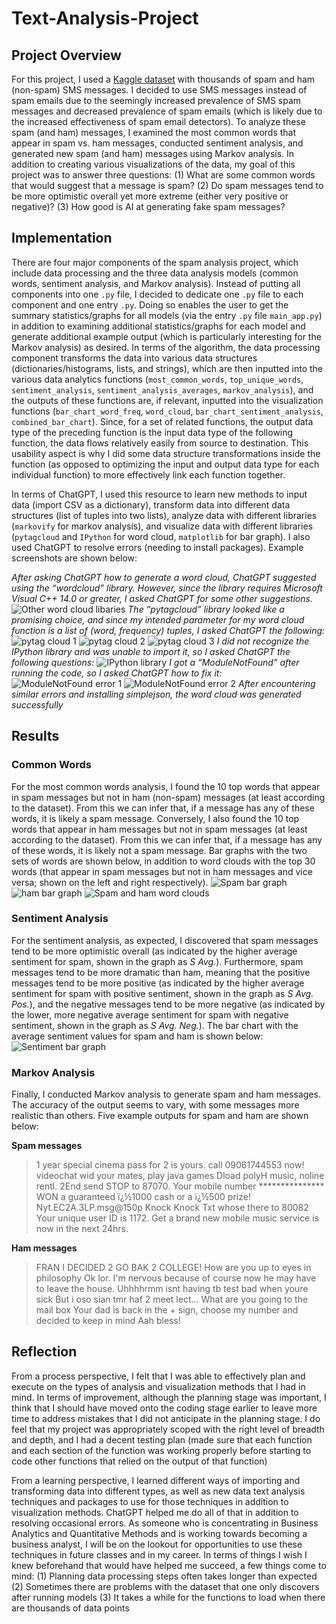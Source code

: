 # Text-Analysis-Project
 
## Project Overview

For this project, I used a [Kaggle dataset](https://www.kaggle.com/datasets/uciml/sms-spam-collection-dataset?resource=download) with thousands of spam and ham (non-spam) SMS messages. I decided to use SMS messages instead of spam emails due to the seemingly increased prevalence of SMS spam messages and decreased prevalence of spam emails (which is likely due to the increased effectiveness of spam email detectors). To analyze these spam (and ham) messages, I examined the most common words that appear in spam vs. ham messages, conducted sentiment analysis, and generated new spam (and ham) messages using Markov analysis. In addition to creating various visualizations of the data, my goal of this project was to answer three questions: (1) What are some common words that would suggest that a message is spam? (2) Do spam messages tend to be more optimistic overall yet more extreme (either very positive or negative)? (3) How good is AI at generating fake spam messages?

## Implementation

There are four major components of the spam analysis project, which include data processing and the three data analysis models (common words, sentiment analysis, and Markov analysis). Instead of putting all components into one `.py` file, I decided to dedicate one `.py` file to each component and one entry `.py`. Doing so enables the user to get the summary statistics/graphs for all models (via the entry `.py` file `main_app.py`) in addition to examining additional statistics/graphs for each model and generate additional example output (which is particularly interesting for the Markov analysis) as desired. In terms of the algorithm, the data processing component transforms the data into various data structures (dictionaries/histograms, lists, and strings), which are then inputted into the various data analytics functions (`most_common_words`, `top_unique_words`, `sentiment_analysis`, `sentiment_analysis_averages`, `markov_analysis`), and the outputs of these functions are, if relevant, inputted into the visualization functions (`bar_chart_word_freq`, `word_cloud`, `bar_chart_sentiment_analysis`, `combined_bar_chart`). Since, for a set of related functions, the output data type of the preceding function is the input data type of the following function, the data flows relatively easily from source to destination. This usability aspect is why I did some data structure transformations inside the function (as opposed to optimizing the input and output data type for each individual function) to more effectively link each function together. 

In terms of ChatGPT, I used this resource to learn new methods to input data (import CSV as a dictionary), transform data into different data structures (list of tuples into two lists), analyze data with different libraries (`markovify` for markov analysis), and visualize data with different libraries (`pytagcloud` and `IPython` for word cloud,  `matplotlib` for bar graph). I also used ChatGPT to resolve errors (needing to install packages). Example screenshots are shown below:

*After asking ChatGPT how to generate a word cloud, ChatGPT suggested using the “wordcloud” library. However, since the library requires Microsoft Visual C++ 14.0 or greater, I asked ChatGPT for some other suggestions.*
![Other word cloud libaries](images/chatgpt_1.PNG)
*The “pytagcloud” library looked like a promising choice, and since my intended parameter for my word cloud function is a list of (word, frequency) tuples, I asked ChatGPT the following:*
![pytag cloud 1](images/chatgpt_2.PNG)
![pytag cloud 2](images/chatgpt_3.PNG)
![pytag cloud 3](images/chatgpt_4.PNG)
*I did not recognize the IPython library and was unable to import it, so I asked ChatGPT the following questions:*
![IPython library](images/chatgpt_5.PNG)
*I got a “ModuleNotFound” after running the code, so I asked ChatGPT how to fix it:*
![ModuleNotFound error 1](images/chatgpt_6.PNG)
![ModuleNotFound error 2](images/chatgpt_7.PNG)
*After encountering similar errors and installing simplejson, the word cloud was generated successfully*

## Results

### Common Words

For the most common words analysis, I found the 10 top words that appear in spam messages but not in ham (non-spam) messages (at least according to the dataset). From this we can infer that, if a message has any of these words, it is likely a spam message. Conversely, I also found the 10 top words that appear in ham messages but not in spam messages (at least according to the dataset). From this we can infer that, if a message has any of these words, it is likely not a spam message. Bar graphs with the two sets of words are shown below, in addition to word clouds with the top 30 words (that appear in spam messages but not in ham messages and vice versa; shown on the left and right respectively). 
![Spam bar graph](images/spam_bar_graph.PNG)
![ham bar graph](images/ham_bar_graph.PNG)
![Spam and ham word clouds](images/word_clouds.PNG)

### Sentiment Analysis

For the sentiment analysis, as expected, I discovered that spam messages tend to be more optimistic overall (as indicated by the higher average sentiment for spam, shown in the graph as *S Avg.*). Furthermore, spam messages tend to be more dramatic than ham, meaning that the positive messages tend to be more positive (as indicated by the higher average sentiment for spam with positive sentiment, shown in the graph as *S Avg. Pos.*), and the negative messages tend to be more negative (as indicated by the lower, more negative average sentiment for spam with negative sentiment, shown in the graph as *S Avg. Neg.*). The bar chart with the average sentiment values for spam and ham is shown below:
![Sentiment bar graph](images/sentiment_bar_chart.PNG)

### Markov Analysis

Finally, I conducted Markov analysis to generate spam and ham messages. The accuracy of the output seems to vary, with some messages more realistic than others. Five example outputs for spam and ham are shown below:

**Spam messages**
> 1 year special cinema pass for 2 is yours. call 09061744553 now! videochat wid your mates, play java games Dload polyH music, noline rentl.
> 2End send STOP to 87070.
> Your mobile number *************** WON a guaranteed ï¿½1000 cash or a ï¿½500 prize!
> Nyt.EC2A.3LP.msg@150p Knock Knock Txt whose there to 80082 Your unique user ID is 1172.
> Get a brand new mobile music service is now in the next 24hrs.

**Ham messages**
> FRAN I DECIDED 2 GO BAK 2 COLLEGE!
> How are you up to eyes in philosophy Ok lor.
> I'm nervous because of course now he may have to leave the house.
> Uhhhhrmm isnt having tb test bad when youre sick But i oso sian tmr haf 2 meet lect…
> What are you going to the mail box Your dad is back in the + sign, choose my number and decided to keep in mind Aah bless!

## Reflection

From a process perspective, I felt that I was able to effectively plan and execute on the types of analysis and visualization methods that I had in mind. In terms of improvement, although the planning stage was important, I think that I should have moved onto the coding stage earlier to leave more time to address mistakes that I did not anticipate in the planning stage. I do feel that my project was appropriately scoped with the right level of breadth and depth, and I had a decent testing plan (made sure that each function and each section of the function was working properly before starting to code other functions that relied on the output of that function)

From a learning perspective, I learned different ways of importing and transforming data into different types, as well as new data text analysis techniques and packages to use for those techniques in addition to visualization methods. ChatGPT helped me do all of that in addition to resolving occasional errors. As someone who is concentrating in Business Analytics and Quantitative Methods and is working towards becoming a business analyst, I will be on the lookout for opportunities to use these techniques in future classes and in my career. In terms of things I wish I knew beforehand that would have helped me succeed, a few things come to mind: (1) Planning data processing steps often takes longer than expected (2) Sometimes there are problems with the dataset that one only discovers after running models (3) It takes a while for the functions to load when there are thousands of data points 